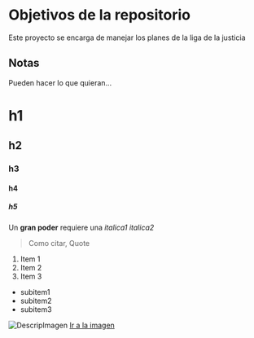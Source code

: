 # Objetivos de la repositorio

Este proyecto se encarga de manejar los planes de la liga de la justicia


## Notas
Pueden hacer lo que quieran...

# h1
## h2
### h3
#### h4
##### h5

Un **gran poder** requiere una _italica1_ *italica2*
> Como citar, Quote 

1. Item 1
2. Item 2
3. Item 3
* subitem1
* subitem2
* subitem3

![DescripImagen](https://i.pinimg.com/originals/6e/88/dc/6e88dca0679f02914c49adaa672e7573.jpg)
[Ir a la imagen](https://i.pinimg.com/originals/6e/88/dc/6e88dca0679f02914c49adaa672e7573.jpg)

